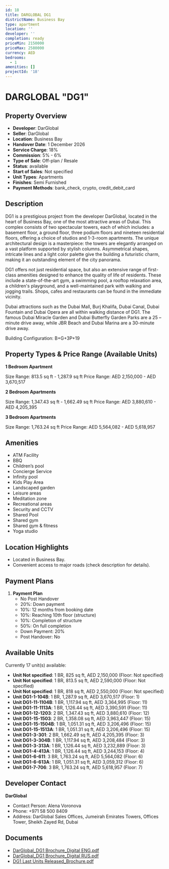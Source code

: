 ```yaml
---
id: 18
title: DARGLOBAL DG1
districtName: Business Bay
type: apartment
location: ''
developer: ''
completion: ready
priceMin: 2150000
priceMax: 2580000
currency: AED
bedrooms:
  - 1
amenities: []
projectId: '18'
---
```


# DARGLOBAL "DG1"

## Property Overview
- **Developer**: DarGlobal
- **Seller**: DarGlobal
- **Location**: Business Bay
- **Handover Date**: 1 December 2026
- **Service Charge**: 18%
- **Commission**: 5% - 6%
- **Type of Sale**: Off-plan / Resale
- **Status**: available
- **Start of Sales**: Not specified
- **Unit Types**: Apartments
- **Finishes**: Semi Furnished
- **Payment Methods**: bank_check, crypto, credit_debit_card

## Description
DG1 is a prestigious project from the developer DarGlobal, located in the heart of Business Bay, one of the most attractive areas of Dubai. This complex consists of two spectacular towers, each of which includes: a basement floor, a ground floor, three podium floors and nineteen residential floors, offering a choice of studios and 1-3-room apartments. The unique architectural design is a masterpiece: the towers are elegantly arranged on a vast platform supported by stylish columns. Asymmetrical shapes, intricate lines and a light color palette give the building a futuristic charm, making it an outstanding element of the city panorama. 

DG1 offers not just residential space, but also an extensive range of first-class amenities designed to enhance the quality of life of residents. These include a state-of-the-art gym, a swimming pool, a rooftop relaxation area, a children's playground, and a well-maintained park with walking and jogging trails. Shops, cafes and restaurants can be found in the immediate vicinity.

Dubai attractions such as the Dubai Mall, Burj Khalifa, Dubai Canal, Dubai Fountain and Dubai Opera are all within walking distance of DG1. The famous Dubai Miracle Garden and Dubai Butterfly Garden Parks are a 25 – minute drive away, while JBR Beach and Dubai Marina are a 30-minute drive away.

Building Configuration: B+G+3P+19

## Property Types & Price Range (Available Units)
**1 Bedroom Apartment**

Size Range: 813.5 sq ft - 1,287.9 sq ft
Price Range: AED 2,150,000 - AED 3,670,517

**2 Bedroom Apartments**

Size Range: 1,347.43 sq ft - 1,662.49 sq ft
Price Range: AED 3,880,610 - AED 4,205,395

**3 Bedroom Apartments**

Size Range: 1,763.24 sq ft
Price Range: AED 5,564,082 - AED 5,618,957

## Amenities
- ATM Facility
- BBQ
- Children’s pool
- Concierge Service
- Infinity pool
- Kids Play Area
- Landscaped garden
- Leisure areas
- Meditation zone
- Recreational areas
- Security and CCTV
- Shared Pool
- Shared gym
- Shared gym & fitness
- Yoga studio

## Location Highlights
- Located in Business Bay.
- Convenient access to major roads (check description for details).

## Payment Plans
1. **Payment Plan**
   - No Post Handover
   - 20%: Down payment
   - 10%: 12 months from booking date
   - 10%: Reaching 10th floor (structure)
   - 10%: Completion of structure
   - 50%: On full completion
   - Down Payment: 20%
   - Post Handover: No

## Available Units
Currently 17 unit(s) available:
- **Unit Not specified**: 1 BR, 825 sq ft, AED 2,150,000 (Floor: Not specified)
- **Unit Not specified**: 1 BR, 813.5 sq ft, AED 2,590,000 (Floor: Not specified)
- **Unit Not specified**: 1 BR, 818 sq ft, AED 2,550,000 (Floor: Not specified)
- **Unit DG1-1-104B**: 1 BR, 1,287.9 sq ft, AED 3,670,517 (Floor: 1)
- **Unit DG1-11-1104B**: 1 BR, 1,117.94 sq ft, AED 3,364,995 (Floor: 11)
- **Unit DG1-11-1113A**: 1 BR, 1,126.44 sq ft, AED 3,390,591 (Floor: 11)
- **Unit DG1-12-1203**: 2 BR, 1,347.43 sq ft, AED 3,880,610 (Floor: 12)
- **Unit DG1-15-1503**: 2 BR, 1,358.08 sq ft, AED 3,963,447 (Floor: 15)
- **Unit DG1-15-1504B**: 1 BR, 1,051.31 sq ft, AED 3,206,496 (Floor: 15)
- **Unit DG1-15-1513A**: 1 BR, 1,051.31 sq ft, AED 3,206,496 (Floor: 15)
- **Unit DG1-3-301**: 2 BR, 1,662.49 sq ft, AED 4,205,395 (Floor: 3)
- **Unit DG1-3-304B**: 1 BR, 1,117.94 sq ft, AED 3,208,484 (Floor: 3)
- **Unit DG1-3-313A**: 1 BR, 1,126.44 sq ft, AED 3,232,889 (Floor: 3)
- **Unit DG1-4-413A**: 1 BR, 1,126.44 sq ft, AED 3,244,153 (Floor: 4)
- **Unit DG1-6-611**: 3 BR, 1,763.24 sq ft, AED 5,564,082 (Floor: 6)
- **Unit DG1-6-613A**: 1 BR, 1,051.31 sq ft, AED 3,059,312 (Floor: 6)
- **Unit DG1-7-706**: 3 BR, 1,763.24 sq ft, AED 5,618,957 (Floor: 7)

## Developer Contact
**DarGlobal**
- Contact Person: Alena Voronova
- Phone: +971 58 500 8409
- Address: DarGlobal Sales Offices, Jumeirah Emirates Towers, Offices Tower, Sheikh Zayed Rd, Dubai

## Documents
- [DarGlobal_DG1 Brochure_Digital ENG.pdf](https://cdn.geniemap.net/2024/05/03/bIg70C7rR3WKkuo9GdRz5KsPAxrq5ei2XSKUvISt.pdf)
- [DarGlobal_DG1 Brochure_Digital RUS.pdf](https://cdn.geniemap.net/2024/05/03/z4v1KJwsk6jKQJixyOSQet6OLM6Du6LQGMt9LIwt.pdf)
- [DG1 Last Units Released_Brochure.pdf](https://cdn.geniemap.net/2024/10/16/Wo5t8EKjssZD4uaWxusyt7mQObPLbCJPXIh4Jj0Y.pdf)

